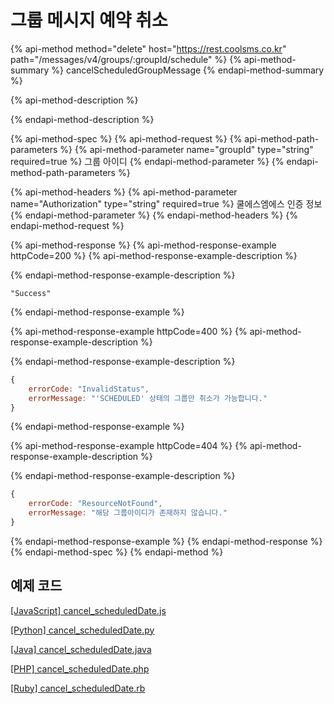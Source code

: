 # 그룹 메시지 예약 취소

{% api-method method="delete" host="https://rest.coolsms.co.kr" path="/messages/v4/groups/:groupId/schedule" %}
{% api-method-summary %}
cancelScheduledGroupMessage
{% endapi-method-summary %}

{% api-method-description %}

{% endapi-method-description %}

{% api-method-spec %}
{% api-method-request %}
{% api-method-path-parameters %}
{% api-method-parameter name="groupId" type="string" required=true %}
그룹 아이디
{% endapi-method-parameter %}
{% endapi-method-path-parameters %}

{% api-method-headers %}
{% api-method-parameter name="Authorization" type="string" required=true %}
쿨에스엠에스 인증 정보
{% endapi-method-parameter %}
{% endapi-method-headers %}
{% endapi-method-request %}

{% api-method-response %}
{% api-method-response-example httpCode=200 %}
{% api-method-response-example-description %}

{% endapi-method-response-example-description %}

```
"Success"
```
{% endapi-method-response-example %}

{% api-method-response-example httpCode=400 %}
{% api-method-response-example-description %}

{% endapi-method-response-example-description %}

```javascript
{
    errorCode: "InvalidStatus",
    errorMessage: "'SCHEDULED' 상태의 그룹만 취소가 가능합니다."
}
```
{% endapi-method-response-example %}

{% api-method-response-example httpCode=404 %}
{% api-method-response-example-description %}

{% endapi-method-response-example-description %}

```javascript
{
    errorCode: "ResourceNotFound",
    errorMessage: "해당 그룹아이디가 존재하지 않습니다."
}
```
{% endapi-method-response-example %}
{% endapi-method-response %}
{% endapi-method-spec %}
{% endapi-method %}

## 예제 코드

[\[JavaScript\] cancel\_scheduledDate.js](https://github.com/coolsms/coolsms-v4-examples/javascript/cancel_scheduledDate.js)

[\[Python\] cancel\_scheduledDate.py](https://github.com/coolsms/coolsms-v4-examples/python/cancel_scheduledDate.py)

[\[Java\] cancel\_scheduledDate.java](https://github.com/coolsms/coolsms-v4-examples/java/cancel_scheduledDate.java)

[\[PHP\] cancel\_scheduledDate.php](https://github.com/coolsms/coolsms-v4-examples/php/cancel_scheduledDate.php)

[\[Ruby\] cancel\_scheduledDate.rb](https://github.com/coolsms/coolsms-v4-examples/ruby/cancel_scheduledDate.rb)

